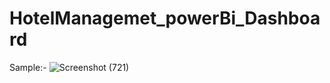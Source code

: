 # HotelManagemet_powerBi_Dashboard
Sample:- 
![Screenshot (721)](https://github.com/dinesh6351/HotelManagemet_powerBi_Dashboard/assets/81980689/e2462157-770b-418d-9e41-744cc7ce4961)
